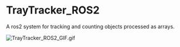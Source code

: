 # TrayTracker_ROS2
A ros2 system for tracking and counting objects processed as arrays.

![TrayTracker_ROS2_GIF.gif](TrayTracker_ROS2_GIF.gif)

